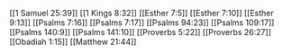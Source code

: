 [[1 Samuel 25:39]]
[[1 Kings 8:32]]
[[Esther 7:5]]
[[Esther 7:10]]
[[Esther 9:13]]
[[Psalms 7:16]]
[[Psalms 7:17]]
[[Psalms 94:23]]
[[Psalms 109:17]]
[[Psalms 140:9]]
[[Psalms 141:10]]
[[Proverbs 5:22]]
[[Proverbs 26:27]]
[[Obadiah 1:15]]
[[Matthew 21:44]]
